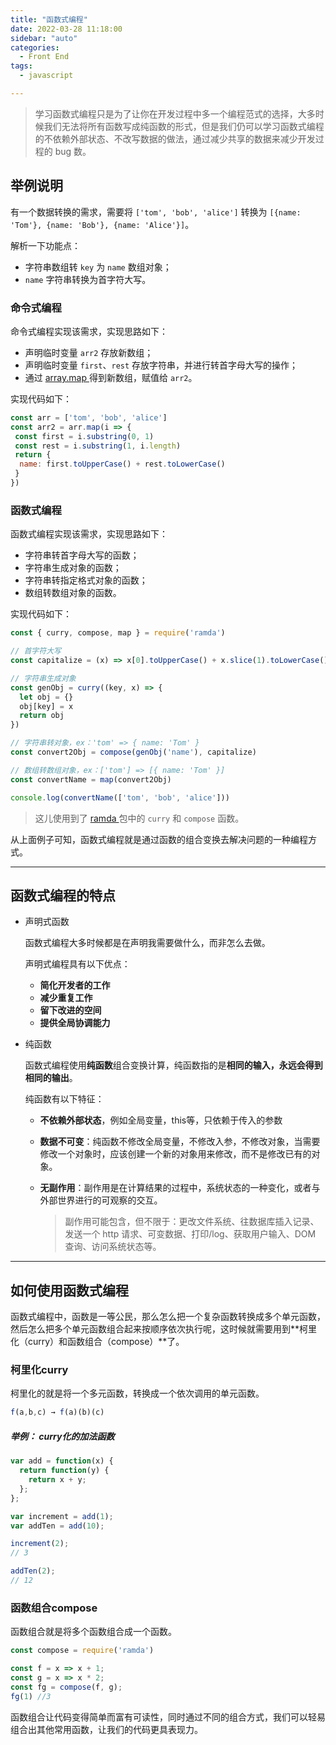 ```yaml
---
title: "函数式编程"
date: 2022-03-28 11:18:00
sidebar: "auto"
categories:
  - Front End
tags:
  - javascript

---
```


> 学习函数式编程只是为了让你在开发过程中多一个编程范式的选择，大多时候我们无法将所有函数写成纯函数的形式，但是我们仍可以学习函数式编程的不依赖外部状态、不改写数据的做法，通过减少共享的数据来减少开发过程的 bug 数。



[原文地址]: https://jelly.jd.com/article/622dece7fec023019a310fa0



<!-- more -->

## 举例说明

有一个数据转换的需求，需要将 `['tom', 'bob', 'alice']` 转换为 `[{name: 'Tom'}, {name: 'Bob'}, {name: 'Alice'}]`。

解析一下功能点：

- 字符串数组转 `key` 为 `name` 数组对象；
- `name` 字符串转换为首字符大写。



### 命令式编程

命令式编程实现该需求，实现思路如下：

- 声明临时变量 `arr2` 存放新数组；
- 声明临时变量 `first`、`rest` 存放字符串，并进行转首字母大写的操作；
- 通过 [array.map ](http://array.map/)得到新数组，赋值给 `arr2`。

实现代码如下：

```javascript
const arr = ['tom', 'bob', 'alice']
const arr2 = arr.map(i => {
 const first = i.substring(0, 1)
 const rest = i.substring(1, i.length)
 return {
  name: first.toUpperCase() + rest.toLowerCase()
 }
})
```



### 函数式编程

函数式编程实现该需求，实现思路如下：

- 字符串转首字母大写的函数；
- 字符串生成对象的函数；
- 字符串转指定格式对象的函数；
- 数组转数组对象的函数。

实现代码如下：

```javascript
const { curry, compose, map } = require('ramda')

// 首字符大写
const capitalize = (x) => x[0].toUpperCase() + x.slice(1).toLowerCase()

// 字符串生成对象
const genObj = curry((key, x) => {
  let obj = {}
  obj[key] = x
  return obj
})

// 字符串转对象，ex：'tom' => { name: 'Tom' }
const convert2Obj = compose(genObj('name'), capitalize)

// 数组转数组对象，ex：['tom'] => [{ name: 'Tom' }]
const convertName = map(convert2Obj)

console.log(convertName(['tom', 'bob', 'alice']))
```

> 这儿使用到了 [ramda ](https://ramda.cn/)包中的 `curry` 和 `compose` 函数。

从上面例子可知，函数式编程就是通过函数的组合变换去解决问题的一种编程方式。

------



## 函数式编程的特点

- 声明式函数

  函数式编程大多时候都是在声明我需要做什么，而非怎么去做。

  声明式编程具有以下优点：

  - **简化开发者的工作**
  - **减少重复工作**
  - **留下改进的空间**
  - **提供全局协调能力**

- 纯函数

  函数式编程使用**纯函数**组合变换计算，纯函数指的是**相同的输入，永远会得到相同的输出**。

  纯函数有以下特征：

  - **不依赖外部状态**，例如全局变量，this等，只依赖于传入的参数

  - **数据不可变**：纯函数不修改全局变量，不修改入参，不修改对象，当需要修改一个对象时，应该创建一个新的对象用来修改，而不是修改已有的对象。

  - **无副作用**：副作用是在计算结果的过程中，系统状态的一种变化，或者与外部世界进行的可观察的交互。

    > 副作用可能包含，但不限于：更改文件系统、往数据库插入记录、发送一个 http 请求、可变数据、打印/log、获取用户输入、DOM 查询、访问系统状态等。

------



## 如何使用函数式编程

函数式编程中，函数是一等公民，那么怎么把一个复杂函数转换成多个单元函数，然后怎么把多个单元函数组合起来按顺序依次执行呢，这时候就需要用到**柯里化（curry）和函数组合（compose）**了。

### 柯里化curry

柯里化的就是将一个多元函数，转换成一个依次调用的单元函数。

```javascript
f(a,b,c) → f(a)(b)(c)
```

##### 举例： curry化的加法函数

```javascript
var add = function(x) {
  return function(y) {
    return x + y;
  };
};

var increment = add(1);
var addTen = add(10);

increment(2);
// 3

addTen(2);
// 12
```



### 函数组合compose

函数组合就是将多个函数组合成一个函数。

```javascript
const compose = require('ramda')

const f = x => x + 1;
const g = x => x * 2;
const fg = compose(f, g);
fg(1) //3
```

函数组合让代码变得简单而富有可读性，同时通过不同的组合方式，我们可以轻易组合出其他常用函数，让我们的代码更具表现力。